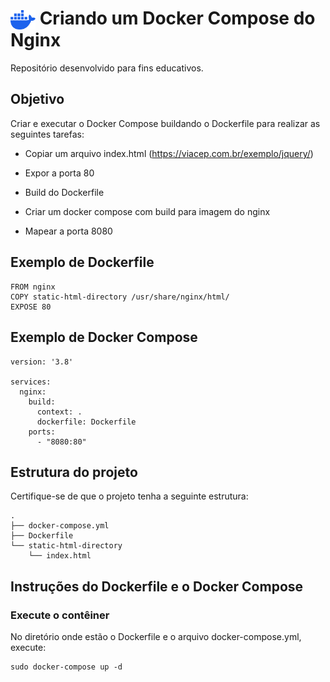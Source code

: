 <h1>
    <img align="center" width="40px" src="./docker-mark-blue.svg" alt="Docker logo">
    <span>Criando um Docker Compose do Nginx</span>
</h1>

Repositório desenvolvido para fins educativos.

## Objetivo

Criar e executar o Docker Compose buildando o Dockerfile para realizar as seguintes tarefas:

- Copiar um arquivo index.html (https://viacep.com.br/exemplo/jquery/)
    
- Expor a porta 80

- Build do Dockerfile

- Criar um docker compose com build para imagem do nginx
    
- Mapear a porta 8080

## Exemplo de Dockerfile

```
FROM nginx
COPY static-html-directory /usr/share/nginx/html/
EXPOSE 80
```

## Exemplo de Docker Compose

```
version: '3.8'

services:
  nginx:
    build:
      context: .
      dockerfile: Dockerfile
    ports:
      - "8080:80"
```

## Estrutura do projeto

Certifique-se de que o projeto tenha a seguinte estrutura:

```
.
├── docker-compose.yml
├── Dockerfile
└── static-html-directory
    └── index.html
```

## Instruções do Dockerfile e o Docker Compose

### Execute o contêiner

No diretório onde estão o Dockerfile e o arquivo docker-compose.yml, execute:

```
sudo docker-compose up -d
```
